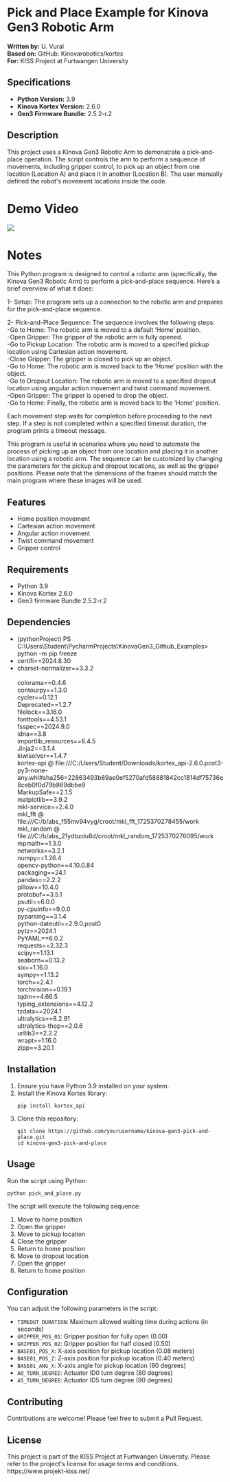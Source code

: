 <h1>Pick and Place Example for Kinova Gen3 Robotic Arm</h1>

<p><strong>Written by:</strong> U. Vural<br>
<strong>Based on:</strong> GitHub: Kinovarobotics/kortex<br>
<strong>For:</strong> KISS Project at Furtwangen University</p>

<h2>Specifications</h2>

<ul>
  <li><strong>Python Version:</strong> 3.9</li>
  <li><strong>Kinova Kortex Version:</strong> 2.6.0</li>
  <li><strong>Gen3 Firmware Bundle:</strong> 2.5.2-r.2</li>
</ul>

<h2>Description</h2>

<p>This project uses a Kinova Gen3 Robotic Arm to demonstrate a pick-and-place operation. The script controls the arm to perform a sequence of movements, including gripper control, to pick up an object from one location (Location A) and place it in another (Location B). The user manually defined the robot's movement locations inside the code. </p>

# Demo Video
![](https://github.com/UmutVrl/KinovaGen3/blob/main/media/01_pick_and_place.gif)

# Notes
This Python program is designed to control a robotic arm (specifically, the Kinova Gen3 Robotic Arm) to perform a pick-and-place sequence. Here’s a brief overview of what it does:

1- Setup: The program sets up a connection to the robotic arm and prepares for the pick-and-place sequence.

2- Pick-and-Place Sequence: The sequence involves the following steps:
  <br /> -Go to Home: The robotic arm is moved to a default ‘Home’ position.
  <br /> -Open Gripper: The gripper of the robotic arm is fully opened.
  <br /> -Go to Pickup Location: The robotic arm is moved to a specified pickup location using Cartesian action movement.
  <br /> -Close Gripper: The gripper is closed to pick up an object.
  <br />-Go to Home: The robotic arm is moved back to the ‘Home’ position with the object.
  <br />-Go to Dropout Location: The robotic arm is moved to a specified dropout location using angular action movement and twist command movement.
  <br />-Open Gripper: The gripper is opened to drop the object.
  <br />-Go to Home: Finally, the robotic arm is moved back to the ‘Home’ position.

Each movement step waits for completion before proceeding to the next step. If a step is not completed within a specified timeout duration, the program prints a timeout message.

This program is useful in scenarios where you need to automate the process of picking up an object from one location and placing it in another location using a robotic arm. The sequence can be customized by changing the parameters for the pickup and dropout locations, as well as the gripper positions. Please note that the dimensions of the frames should match the main program where these images will be used.

<h2>Features</h2>

<ul>
  <li>Home position movement</li>
  <li>Cartesian action movement</li>
  <li>Angular action movement</li>
  <li>Twist command movement</li>
  <li>Gripper control</li>
</ul>

<h2>Requirements</h2>

<ul>
  <li>Python 3.9</li>
  <li>Kinova Kortex 2.6.0</li>
  <li>Gen3 firmware Bundle 2.5.2-r.2</li>
</ul>

<h2>Dependencies</h2>

<ul>
  <li>(pythonProject) PS C:\Users\Student\PycharmProjects\KinovaGen3_Github_Examples> python -m pip freeze</li>
  <li>certifi==2024.8.30</li>
  <li>charset-normalizer==3.3.2</li>
  <br />colorama==0.4.6
  <br />contourpy==1.3.0
  <br />cycler==0.12.1
  <br />Deprecated==1.2.7
  <br />filelock==3.16.0
  <br />fonttools==4.53.1
  <br />fsspec==2024.9.0
  <br />idna==3.8
  <br />importlib_resources==6.4.5
  <br />Jinja2==3.1.4
  <br />kiwisolver==1.4.7
  <br />kortex-api @ file:///C:/Users/Student/Downloads/kortex_api-2.6.0.post3-py3-none-any.whl#sha256=22863493b89ae0ef5270afd58881842cc1814df75736e8ceb0f0d79b869dbbe9
  <br />MarkupSafe==2.1.5
  <br />matplotlib==3.9.2
  <br />mkl-service==2.4.0
  <br />mkl_fft @ file:///C:/b/abs_f55mv94vyg/croot/mkl_fft_1725370278455/work
  <br />mkl_random @ file:///C:/b/abs_21ydbzdu8d/croot/mkl_random_1725370276095/work
  <br />mpmath==1.3.0
  <br />networkx==3.2.1
  <br />numpy==1.26.4
  <br />opencv-python==4.10.0.84
  <br />packaging==24.1
  <br />pandas==2.2.2
  <br />pillow==10.4.0
  <br />protobuf==3.5.1
  <br />psutil==6.0.0
  <br />py-cpuinfo==9.0.0
  <br />pyparsing==3.1.4
  <br />python-dateutil==2.9.0.post0
  <br />pytz==2024.1
  <br />PyYAML==6.0.2
  <br />requests==2.32.3
  <br />scipy==1.13.1
  <br />seaborn==0.13.2
  <br />six==1.16.0
  <br />sympy==1.13.2
  <br />torch==2.4.1
  <br />torchvision==0.19.1
  <br />tqdm==4.66.5
  <br />typing_extensions==4.12.2
  <br />tzdata==2024.1
  <br />ultralytics==8.2.91
  <br />ultralytics-thop==2.0.6
  <br />urllib3==2.2.2
  <br />wrapt==1.16.0
  <br />zipp==3.20.1
</ul>

<h2>Installation</h2>

<ol>
  <li>Ensure you have Python 3.9 installed on your system.</li>
  <li>Install the Kinova Kortex library:
    <pre><code>pip install kortex_api</code></pre>
  </li>
  <li>Clone this repository:
    <pre><code>git clone https://github.com/yourusername/kinova-gen3-pick-and-place.git
cd kinova-gen3-pick-and-place</code></pre>
  </li>
</ol>

<h2>Usage</h2>

<p>Run the script using Python:</p>

<pre><code>python pick_and_place.py</code></pre>

<p>The script will execute the following sequence:</p>

<ol>
  <li>Move to home position</li>
  <li>Open the gripper</li>
  <li>Move to pickup location</li>
  <li>Close the gripper</li>
  <li>Return to home position</li>
  <li>Move to dropout location</li>
  <li>Open the gripper</li>
  <li>Return to home position</li>
</ol>

<h2>Configuration</h2>

<p>You can adjust the following parameters in the script:</p>

<ul>
  <li><code>TIMEOUT_DURATION</code>: Maximum allowed waiting time during actions (in seconds)</li>
  <li><code>GRIPPER_POS_01</code>: Gripper position for fully open (0.00)</li>
  <li><code>GRIPPER_POS_02</code>: Gripper position for half closed (0.50)</li>
  <li><code>BASE01_POS_X</code>: X-axis position for pickup location (0.08 meters)</li>
  <li><code>BASE01_POS_Z</code>: Z-axis position for pickup location (0.40 meters)</li>
  <li><code>BASE01_ANG_X</code>: X-axis angle for pickup location (90 degrees)</li>
  <li><code>A0_TURN_DEGREE</code>: Actuator ID0 turn degree (80 degrees)</li>
  <li><code>A5_TURN_DEGREE</code>: Actuator ID5 turn degree (90 degrees)</li>
</ul>

<h2>Contributing</h2>

<p>Contributions are welcome! Please feel free to submit a Pull Request.</p>

<h2>License</h2>

<p>This project is part of the KISS Project at Furtwangen University. Please refer to the project's license for usage terms and conditions. https://www.projekt-kiss.net/</p>



